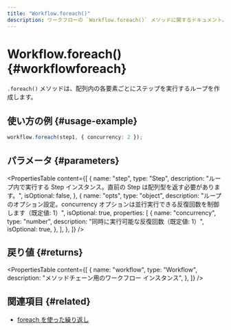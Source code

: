 ```yaml
---
title: "Workflow.foreach()"
description: ワークフローの `Workflow.foreach()` メソッドに関するドキュメント。配列の各要素に対してステップを実行するループを作成します。
---
```


# Workflow.foreach() \{#workflowforeach\}

`.foreach()` メソッドは、配列内の各要素ごとにステップを実行するループを作成します。

## 使い方の例 \{#usage-example\}

```typescript copy
workflow.foreach(step1, { concurrency: 2 });
```

## パラメータ \{#parameters\}

<PropertiesTable
  content={[
{
name: "step",
type: "Step",
description:
"ループ内で実行する Step インスタンス。直前の Step は配列型を返す必要があります。",
isOptional: false,
},
{
name: "opts",
type: "object",
description:
"ループのオプション設定。concurrency オプションは並行実行できる反復回数を制御します（既定値: 1）",
isOptional: true,
properties: [
{
name: "concurrency",
type: "number",
description:
"同時に実行可能な反復回数（既定値: 1）",
isOptional: true,
},
],
},
]}
/>

## 戻り値 \{#returns\}

<PropertiesTable
  content={[
{
name: "workflow",
type: "Workflow",
description: "メソッドチェーン用のワークフロー インスタンス",
},
]}
/>

## 関連項目 \{#related\}

* [foreach を使った繰り返し](/docs/workflows/control-flow#repeating-with-foreach)